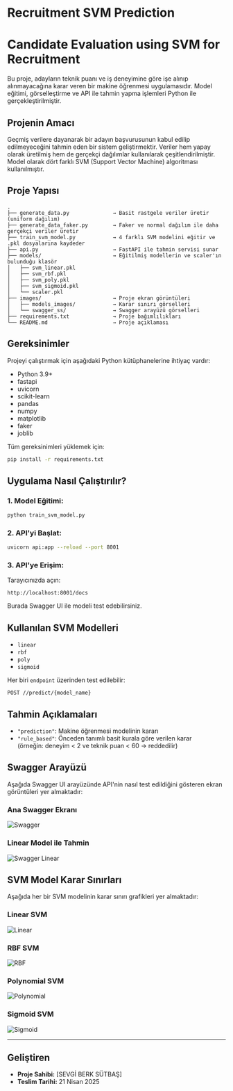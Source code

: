 # Recruitment SVM Prediction 
# Candidate Evaluation using SVM for Recruitment

Bu proje, adayların teknik puanı ve iş deneyimine göre işe alınıp alınmayacağına karar veren bir makine öğrenmesi uygulamasıdır. Model eğitimi, görselleştirme ve API ile tahmin yapma işlemleri Python ile gerçekleştirilmiştir.

## Projenin Amacı

Geçmiş verilere dayanarak bir adayın başvurusunun kabul edilip edilmeyeceğini tahmin eden bir sistem geliştirmektir. Veriler hem yapay olarak üretilmiş hem de gerçekçi dağılımlar kullanılarak çeşitlendirilmiştir. Model olarak dört farklı SVM (Support Vector Machine) algoritması kullanılmıştır.

## Proje Yapısı

```
.
├── generate_data.py              → Basit rastgele veriler üretir (uniform dağılım)
├── generate_data_faker.py        → Faker ve normal dağılım ile daha gerçekçi veriler üretir
├── train_svm_model.py            → 4 farklı SVM modelini eğitir ve .pkl dosyalarına kaydeder
├── api.py                        → FastAPI ile tahmin servisi sunar
├── models/                       → Eğitilmiş modellerin ve scaler'ın bulunduğu klasör
│   ├── svm_linear.pkl
│   ├── svm_rbf.pkl
│   ├── svm_poly.pkl
│   ├── svm_sigmoid.pkl
│   └── scaler.pkl
├── images/                       → Proje ekran görüntüleri
│   ├── models_images/            → Karar sınırı görselleri
│   └── swagger_ss/               → Swagger arayüzü görselleri
├── requirements.txt              → Proje bağımlılıkları
└── README.md                     → Proje açıklaması 
```

## Gereksinimler

Projeyi çalıştırmak için aşağıdaki Python kütüphanelerine ihtiyaç vardır:
- Python 3.9+
- fastapi
- uvicorn
- scikit-learn
- pandas
- numpy
- matplotlib
- faker
- joblib

Tüm gereksinimleri yüklemek için:
```bash
pip install -r requirements.txt
```

## Uygulama Nasıl Çalıştırılır?

### 1. Model Eğitimi:
```bash
python train_svm_model.py
```

### 2. API'yi Başlat:
```bash
uvicorn api:app --reload --port 8001
```

### 3. API'ye Erişim:
Tarayıcınızda açın:
```
http://localhost:8001/docs
```
Burada Swagger UI ile modeli test edebilirsiniz.

##  Kullanılan SVM Modelleri

- `linear`
- `rbf`
- `poly`
- `sigmoid`

Her biri  `endpoint` üzerinden test edilebilir:
```http
POST //predict/{model_name}
```

## Tahmin Açıklamaları

- `"prediction"`: Makine öğrenmesi modelinin kararı  
- `"rule_based"`: Önceden tanımlı basit kurala göre verilen karar  
  (örneğin: deneyim < 2 ve teknik puan < 60 → reddedilir)

## Swagger Arayüzü

Aşağıda Swagger UI arayüzünde API'nin nasıl test edildiğini gösteren ekran görüntüleri yer almaktadır:

### Ana Swagger Ekranı
![Swagger](images/swagger_ss/predict_endpoint.png)

### Linear Model ile Tahmin
![Swagger Linear](images/swagger_ss/predict_endpoint_linear.png)

## SVM Model Karar Sınırları

Aşağıda her bir SVM modelinin karar sınırı grafikleri yer almaktadır:

### Linear SVM
![Linear](images/models_images/linear.png)

### RBF SVM
![RBF](images/models_images/rbf.png)

### Polynomial SVM
![Polynomial](images/models_images/poly.png)

### Sigmoid SVM
![Sigmoid](images/models_images/sigmmoid.png)

---

## Geliştiren
- **Proje Sahibi:** [SEVGİ BERK SÜTBAŞ]
- **Teslim Tarihi:** 21 Nisan 2025